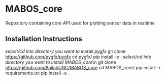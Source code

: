 # MABOS_core
Repository containing core API used for plotting sensor data in realtime

## Installation Instructions
*select/cd into directory you want to install pygfx*
git clone https://github.com/pygfx/pygfx
cd pygfx/
pip install -e .
*select/cd into directory you want to install MABOS_core*\n
git clone https://github.com/BailabUNC/MABOS_core
cd MABOS_core/
pip install -r requirements.txt
pip install -e .
